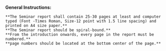 **General Instructions:**

    **The Seminar report shall contain 25-30 pages at least and computer typed (Font -Times Roman, Size-12 point with 1.5 line spacing) and printed on A4 size paper.** 
    **The Seminar report should be spiral-bound.** 
    **From the introduction onwards, every page in the report must be numbered.**
    **page numbers should be located at the bottom center of the page.**


